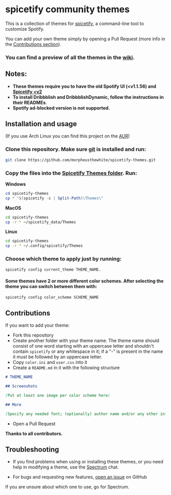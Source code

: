 # spicetify community themes

This is a collection of themes for [spicetify](https://github.com/khanhas/spicetify-cli), a command-line tool to customize Spotify. 

You can add your own theme simply by opening a Pull Request (more info in the [Contributions section](#contributions)).

### **You can find a preview of all the themes in the [wiki](https://github.com/morpheusthewhite/spicetify-themes/wiki/Themes-preview).**

## Notes:
- **These themes require you to have the old Spotify UI (<v1.1.56) and [Spicetify <v2](https://github.com/khanhas/spicetify-cli/wiki/Installation#legacy-spotify)**
- **To install Dribbblish and DribbblishDynamic, follow the instructions in their READMEs**.  
- **Spotify ad-blocked version is not supported.**

## Installation and usage

(If you use Arch Linux you can find this project on the [AUR](https://aur.archlinux.org/packages/spicetify-themes-git/))

### Clone this repository. Make sure [git](https://git-scm.com/) is installed and run:

```bash
git clone https://github.com/morpheusthewhite/spicetify-themes.git
```

### Copy the files into the [Spicetify Themes folder](https://github.com/khanhas/spicetify-cli/wiki/Customization#themes). Run:

**Windows** 

```powershell
cd spicetify-themes
cp * "$(spicetify -c | Split-Path)\Themes\"
```

**MacOS**

```bash
cd spicetify-themes
cp -r * ~/spicetify_data/Themes
```

**Linux**
```bash
cd spicetify-themes
cp -r * ~/.config/spicetify/Themes
```

  
### Choose which theme to apply just by running: 
```bash
spicetify config current_theme THEME_NAME. 
```
#### Some themes have 2 or more different color schemes. After selecting the theme you can switch between them with:
```bash
spicetify config color_scheme SCHEME_NAME
```

## Contributions

If you want to add your theme:

- Fork this repository
- Create another folder with your theme name. The theme name should consist of one word starting with an uppercase letter and shouldn't contain `spicetify` or any whitespace in it; if a "-" is present in the name it must be followed by an uppercase letter.
- Copy `color.ini` and `user.css` into it
- Create a `README.md` in it with the following structure 
```markdown
# THEME_NAME

## Screenshots

[Put at least one image per color scheme here]

## More

[Specify any needed font; (optionally) author name and/or any other info about the theme]

```
- Open a Pull Request

**Thanks to all contributors.**

## Troubleshooting

- If you find problems when using or installing these themes, or you need help in modifying a theme, 
use the [Spectrum](https://spectrum.chat/spicetify) chat. 

- For bugs and requesting new features, [open an issue](https://github.com/morpheusthewhite/spicetify-themes/issues/new/choose) on GitHub

If you are unsure about which one to use, go for Spectrum.
